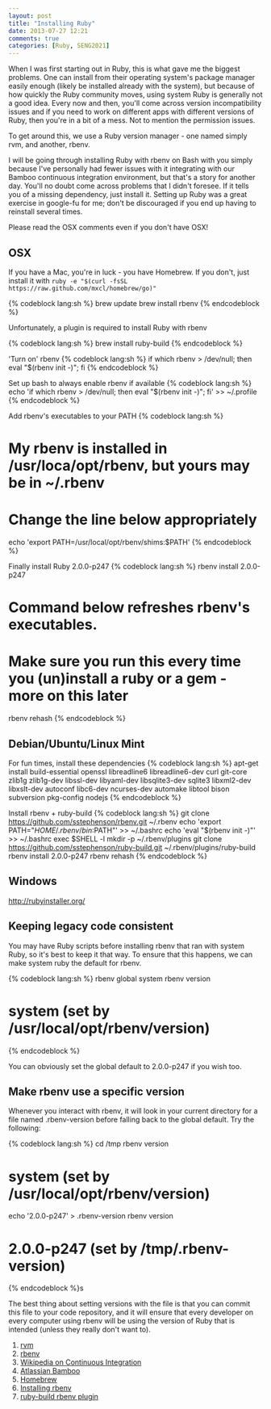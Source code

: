 ```yaml
---
layout: post
title: "Installing Ruby"
date: 2013-07-27 12:21
comments: true
categories: [Ruby, SENG2021]
---
```


When I was first starting out in Ruby, this is what gave me the biggest problems. One can install from their operating system's package manager easily enough (likely be installed already with the system), but because of how quickly the Ruby community moves, using system Ruby is generally not a good idea. Every now and then, you'll come across version incompatibility issues and if you need to work on different apps with different versions of Ruby, then you're in a bit of a mess. Not to mention the permission issues.

To get around this, we use a Ruby version manager - one named simply rvm, and another, rbenv.

I will be going through installing Ruby with rbenv on Bash with you simply because I've personally had fewer issues with it integrating with our Bamboo continuous integration environment, but that's a story for another day. You'll no doubt come across problems that I didn't foresee. If it tells you of a missing dependency, just install it. Setting up Ruby was a great exercise in google-fu for me; don't be discouraged if you end up having to reinstall several times.

Please read the OSX comments even if you don't have OSX!

## OSX

If you have a Mac, you're in luck - you have Homebrew. If you don't, just install it with ```ruby -e "$(curl -fsSL https://raw.github.com/mxcl/homebrew/go)"```

{% codeblock lang:sh %}
brew update
brew install rbenv
{% endcodeblock %}

Unfortunately, a plugin is required to install Ruby with rbenv

{% codeblock lang:sh %}
brew install ruby-build
{% endcodeblock %}

'Turn on' rbenv
{% codeblock lang:sh %}
if which rbenv > /dev/null; then eval "$(rbenv init -)"; fi
{% endcodeblock %}

Set up bash to always enable rbenv if available
{% codeblock lang:sh %}
echo 'if which rbenv > /dev/null; then eval "$(rbenv init -)"; fi' >> ~/.profile
{% endcodeblock %}

Add rbenv's executables to your PATH
{% codeblock lang:sh %}
# My rbenv is installed in /usr/loca/opt/rbenv, but yours may be in ~/.rbenv
# Change the line below appropriately
echo 'export PATH=/usr/local/opt/rbenv/shims:$PATH'
{% endcodeblock %}

Finally install Ruby 2.0.0-p247
{% codeblock lang:sh %}
rbenv install 2.0.0-p247
# Command below refreshes rbenv's executables.
# Make sure you run this every time you (un)install a ruby or a gem - more on this later
rbenv rehash
{% endcodeblock %}

## Debian/Ubuntu/Linux Mint

For fun times, install these dependencies
{% codeblock lang:sh %}
apt-get install build-essential openssl libreadline6 libreadline6-dev curl git-core zlib1g zlib1g-dev libssl-dev libyaml-dev libsqlite3-dev sqlite3 libxml2-dev libxslt-dev autoconf libc6-dev ncurses-dev automake libtool bison subversion pkg-config nodejs
{% endcodeblock %}

Install rbenv + ruby-build
{% codeblock lang:sh %}
git clone https://github.com/sstephenson/rbenv.git ~/.rbenv
echo 'export PATH="$HOME/.rbenv/bin:$PATH"' >> ~/.bashrc
echo 'eval "$(rbenv init -)"' >> ~/.bashrc
exec $SHELL -l
mkdir -p ~/.rbenv/plugins
git clone https://github.com/sstephenson/ruby-build.git ~/.rbenv/plugins/ruby-build
rbenv install 2.0.0-p247
rbenv rehash
{% endcodeblock %}

## Windows

http://rubyinstaller.org/

## Keeping legacy code consistent

You may have Ruby scripts before installing rbenv that ran with system Ruby, so it's best to keep it that way. To ensure that this happens, we can make system ruby the default for rbenv.

{% codeblock lang:sh %}
rbenv global system
rbenv version
# system (set by /usr/local/opt/rbenv/version)
{% endcodeblock %}

You can obviously set the global default to 2.0.0-p247 if you wish too.

## Make rbenv use a specific version

Whenever you interact with rbenv, it will look in your current directory for a file named .rbenv-version before falling back to the global default. Try the following:

{% codeblock lang:sh %}
cd /tmp
rbenv version
# system (set by /usr/local/opt/rbenv/version)
echo '2.0.0-p247' > .rbenv-version
rbenv version
# 2.0.0-p247 (set by /tmp/.rbenv-version)
{% endcodeblock %}s

The best thing about setting versions with the file is that you can commit this file to your code repository, and it will ensure that every developer on every computer using rbenv will be using the version of Ruby that is intended (unless they really don't want to).

1. [rvm][1]
2. [rbenv][2]
3. [Wikipedia on Continuous Integration][3]
4. [Atlassian Bamboo][4]
5. [Homebrew][5]
6. [Installing rbenv][6]
7. [ruby-build rbenv plugin][7]

  [1]: https://rvm.io/
  [2]: https://github.com/sstephenson/rbenv
  [3]: https://en.wikipedia.org/wiki/Continuous_integration
  [4]: https://www.atlassian.com/software/bamboo
  [5]: http://brew.sh/
  [6]: https://github.com/sstephenson/rbenv#installation
  [7]: https://github.com/sstephenson/ruby-build
